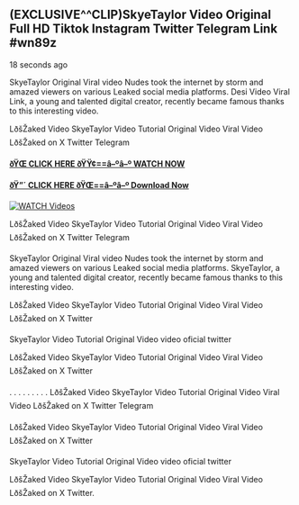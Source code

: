 ## (EXCLUSIVE^^CLIP)SkyeTaylor Video Original Full HD Tiktok Instagram Twitter Telegram Link #wn89z

18 seconds ago

SkyeTaylor Original Viral video Nudes took the internet by storm and amazed viewers on various Leaked social media platforms. Desi Video Viral Link, a young and talented digital creator, recently became famous thanks to this interesting video.

LðšŽaked Video SkyeTaylor Video Tutorial Original Video Viral Video LðšŽaked on X Twitter Telegram

**[ðŸŒ CLICK HERE ðŸŸ¢==â–ºâ–º WATCH NOW](https://clips-mediaa.blogspot.com/2025/02/video-viral-download.html)**

**[ðŸ”´ CLICK HERE ðŸŒ==â–ºâ–º Download Now](https://clips-mediaa.blogspot.com/2025/02/video-viral-download.html)**

[![WATCH Videos](https://i.imgur.com/dJHk4Zq.gif)](https://clips-mediaa.blogspot.com/2025/02/video-viral-download.html)

LðšŽaked Video SkyeTaylor Video Tutorial Original Video Viral Video LðšŽaked on X Twitter Telegram

SkyeTaylor Original Viral video Nudes took the internet by storm and amazed viewers on various Leaked social media platforms. SkyeTaylor, a young and talented digital creator, recently became famous thanks to this interesting video.

LðšŽaked Video SkyeTaylor Video Tutorial Original Video Viral Video LðšŽaked on X Twitter

SkyeTaylor Video Tutorial Original Video video oficial twitter

LðšŽaked Video SkyeTaylor Video Tutorial Original Video Viral Video LðšŽaked on X Twitter

. . . . . . . . . LðšŽaked Video SkyeTaylor Video Tutorial Original Video Viral Video LðšŽaked on X Twitter Telegram

LðšŽaked Video SkyeTaylor Video Tutorial Original Video Viral Video LðšŽaked on X Twitter

SkyeTaylor Video Tutorial Original Video video oficial twitter

LðšŽaked Video SkyeTaylor Video Tutorial Original Video Viral Video LðšŽaked on X Twitter.